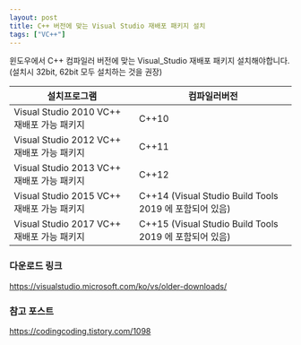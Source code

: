 ```yaml
---
layout: post
title: C++ 버전에 맞는 Visual Studio 재배포 패키지 설치
tags: ["VC++"]
---
```


윈도우에서 C++ 컴파일러 버전에 맞는 Visual_Studio 재배포 패키지 설치해야합니다.
(설치시 32bit, 62bit 모두 설치하는 것을 권장)

|설치프로그램|컴파일러버전|
|---|---|
| Visual Studio 2010 VC++ 재배포 가능 패키지 | C++10 |
| Visual Studio 2012 VC++ 재배포 가능 패키지 | C++11 |
| Visual Studio 2013 VC++ 재배포 가능 패키지 | C++12 |
| Visual Studio 2015 VC++ 재배포 가능 패키지 | C++14 (Visual Studio Build Tools 2019 에 포함되어 있음) |
| Visual Studio 2017 VC++ 재배포 가능 패키지 | C++15 (Visual Studio Build Tools 2019 에 포함되어 있음) |


### 다운로드 링크
<https://visualstudio.microsoft.com/ko/vs/older-downloads/>

### 참고 포스트
<https://codingcoding.tistory.com/1098>
